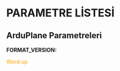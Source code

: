 # PARAMETRE LİSTESİ

## ArduPlane Parametreleri
__FORMAT_VERSION:__

<span style="color:orange;">Word up</span>
